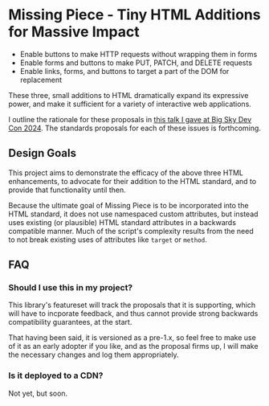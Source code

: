 # Missing Piece - Tiny HTML Additions for Massive Impact

- Enable buttons to make HTTP requests without wrapping them in forms
- Enable forms and buttons to make PUT, PATCH, and DELETE requests
- Enable links, forms, and buttons to target a part of the DOM for replacement

These three, small additions to HTML dramatically expand its expressive power, and make it
sufficient for a variety of interactive web applications.

I outline the rationale for these proposals in [this talk I gave at Big Sky Dev Con
2024](https://unplannedobsolescence.com/blog/life-and-death-of-htmx/). The standards proposals for
each of these issues is forthcoming.

## Design Goals

This project aims to demonstrate the efficacy of the above three HTML enhancements, to advocate for
their addition to the HTML standard, and to provide that functionality until then.

Because the ultimate goal of Missing Piece is to be incorporated into the HTML standard, it does not
use namespaced custom attributes, but instead uses existing (or plausible) HTML standard attributes
in a backwards compatible manner. Much of the script's complexity results from the need to not break
existing uses of attributes like `target` or `method`.

## FAQ

### Should I use this in my project?

This library's featureset will track the proposals that it is supporting, which will have to
incporate feedback, and thus cannot provide strong backwards compatibility guarantees, at the start.

That having been said, it is versioned as a pre-1.x, so feel free to make use of it as an early
adopter if you like, and as the proposal firms up, I will make the necessary changes and log them
appropriately.

### Is it deployed to a CDN?

Not yet, but soon.
